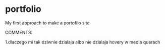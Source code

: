 # portfolio
My first approach to make a portofilo site

COMMENTS:

1.dlaczego mi tak dziwnie dzialaja albo nie dzialaja hovery w media querach

